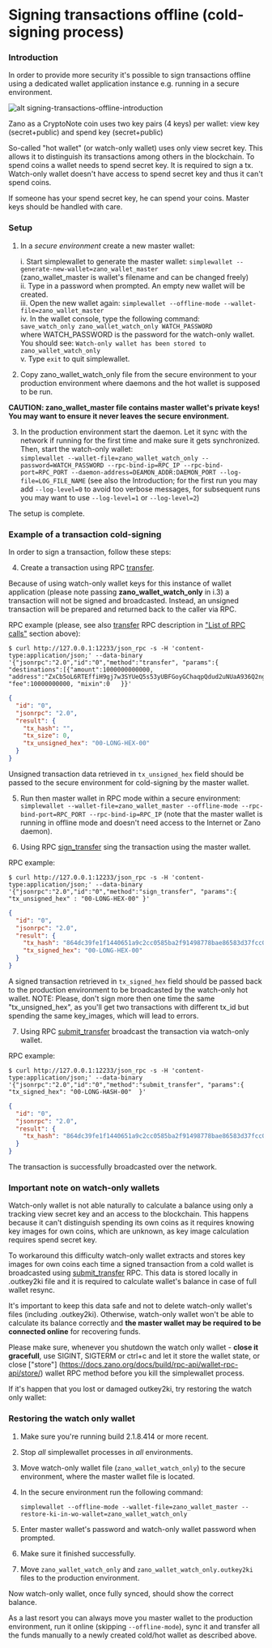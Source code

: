 # Signing transactions offline (cold-signing process)

### Introduction

In order to provide more security it's possible to sign transactions offline using a dedicated wallet application instance e.g. running in a secure environment.

![alt signing-transactions-offline-introduction](../../../static/img/build/exchange-guidlines/signing-transactions-offline/signing-transactions-offline-introduction.png "signing-transactions-offline-introduction")

Zano as a CryptoNote coin uses two key pairs (4 keys) per wallet: view key (secret+public) and spend key (secret+public)

So-called "hot wallet" (or watch-only wallet) uses only view secret key. This allows it to distinguish its transactions among others in the blockchain. To spend coins a wallet needs to spend secret key. It is required to sign a tx. Watch-only wallet doesn't have access to spend secret key and thus it can't spend coins.

If someone has your spend secret key, he can spend your coins. Master keys should be handled with care.

### Setup

1. In a *secure environment* create a new master wallet:

    i. Start simplewallet to generate the master wallet:
    `simplewallet --generate-new-wallet=zano_wallet_master`<br/>(zano_wallet_master is wallet's filename and can be changed freely)<br/>
    ii. Type in a password when prompted. An empty new wallet will be created.<br/>
    iii. Open the new wallet again: `simplewallet --offline-mode --wallet-file=zano_wallet_master`<br/>
    iv. In the wallet console, type the following command:<br/>`save_watch_only zano_wallet_watch_only WATCH_PASSWORD`<br/> where WATCH_PASSWORD is the password for the watch-only wallet. You should see: `Watch-only wallet has been stored to zano_wallet_watch_only`<br/>
    v. Type `exit` to quit simplewallet.<br/>

2. Copy zano_wallet_watch_only file from the secure environment to your production environment where daemons and the hot wallet is supposed to be run.

**CAUTION: zano_wallet_master file contains master wallet's private keys! You may want to ensure it never leaves the secure environment.**

3. In the production environment start the daemon. Let it sync with the network if running for the first time and make sure it gets synchronized. Then, start the watch-only wallet:<br /> `simplewallet --wallet-file=zano_wallet_watch_only --password=WATCH_PASSWORD --rpc-bind-ip=RPC_IP --rpc-bind-port=RPC_PORT --daemon-address=DEAMON_ADDR:DAEMON_PORT --log-file=LOG_FILE_NAME` (see also the Introduction; for the first run you may add `--log-level=0`  to avoid too verbose messages, for subsequent runs you may want to use `--log-level=1` or `--log-level=2`)

The setup is complete.

### Example of a transaction cold-signing

In order to sign a transaction, follow these steps:

4. Create a transaction using RPC [transfer](https://docs.zano.org/docs/build/rpc-api/wallet-rpc-api/transfer).

Because of using watch-only wallet keys for this instance of wallet application (please note passing **zano_wallet_watch_only** in i.3) a transaction will not be signed and broadcasted. Instead, an unsigned transaction will be prepared and returned back to the caller via RPC.

RPC example (please, see also [transfer](https://docs.zano.org/docs/build/rpc-api/wallet-rpc-api/transfer) RPC description in ["List of RPC calls"](https://docs.zano.org/docs/build/rpc-api/overview) section above):

```shell 
$ curl http://127.0.0.1:12233/json_rpc -s -H 'content-type:application/json;' --data-binary '{"jsonrpc":"2.0","id":"0","method":"transfer", "params":{   "destinations":[{"amount":1000000000000, "address":"ZxCb5oL6RTEffiH9gj7w3SYUeQ5s53yUBFGoyGChaqpQdud2uNUaA936Q2ngcEouvmgA48WMZQyv41R2ASstyYHo2Kzeoh7GA"}], "fee":10000000000, "mixin":0   }}'
```

```json
{
  "id": "0",
  "jsonrpc": "2.0",
  "result": {
    "tx_hash": "",
    "tx_size": 0,
    "tx_unsigned_hex": "00-LONG-HEX-00"
  }
}
```

Unsigned transaction data retrieved in `tx_unsigned_hex` field should be passed to the secure environment for cold-signing by the master wallet.

5. Run then master wallet in RPC mode within a secure environment:<br />`simplewallet --wallet-file=zano_wallet_master --offline-mode --rpc-bind-port=RPC_PORT --rpc-bind-ip=RPC_IP` (note that the master wallet is running in offline mode and doesn't need access to the Internet or Zano daemon).

6. Using RPC [sign_transfer](https://docs.zano.org/docs/build/rpc-api/wallet-rpc-api/sign_transfer) sing the transaction using the master wallet.

RPC example:

```shell 
$ curl http://127.0.0.1:12233/json_rpc -s -H 'content-type:application/json;' --data-binary '{"jsonrpc":"2.0","id":"0","method":"sign_transfer", "params":{  "tx_unsigned_hex" : "00-LONG-HEX-00" }'
```

```json
{
  "id": "0",
  "jsonrpc": "2.0",
  "result": {
    "tx_hash": "864dc39fe1f1440651a9c2cc0585ba2f91498778bae86583d37fcc0b251aea4a",
    "tx_signed_hex": "00-LONG-HEX-00"
  }
}
```

A signed transaction retrieved in `tx_signed_hex` field should be passed back to the production environment to be broadcasted by the watch-only hot wallet.
NOTE: Please, don't sign more then one time the same "tx_unsigned_hex", as you'll get two transactions with different tx_id but spending the same key_images, which will lead to errors. 

7. Using RPC [submit_transfer](https://docs.zano.org/docs/build/rpc-api/wallet-rpc-api/submit_transfer) broadcast the transaction via watch-only wallet.

RPC example:

```shell
$ curl http://127.0.0.1:12233/json_rpc -s -H 'content-type:application/json;' --data-binary '{"jsonrpc":"2.0","id":"0","method":"submit_transfer", "params":{ "tx_signed_hex": "00-LONG-HASH-00"  }'
```

```json
{
  "id": "0",
  "jsonrpc": "2.0",
  "result": {
    "tx_hash": "864dc39fe1f1440651a9c2cc0585ba2f91498778bae86583d37fcc0b251aea4a"
  }
}
```

The transaction is successfully broadcasted over the network.

### Important note on watch-only wallets

Watch-only wallet is not able naturally to calculate a balance using only a tracking view secret key and an access to the blockchain. This happens because it can't distinguish spending its own coins as it requires knowing key images for own coins, which are unknown, as key image calculation requires spend secret key.

To workaround this difficulty watch-only wallet extracts and stores key images for own coins each time a signed transaction from a cold wallet is broadcasted using [submit_transfer](https://docs.zano.org/docs/build/rpc-api/wallet-rpc-api/submit_transfer) RPC. This data is stored locally in .outkey2ki file and it is required to calculate wallet's balance in case of full wallet resync.

It's important to keep this data safe and not to delete watch-only wallet's files (including .outkey2ki). Otherwise, watch-only wallet won't be able to calculate its balance correctly and **the master wallet may be required to be connected online** for recovering funds.

Please make sure, whenever you shutdown the watch only wallet - **close it gracefull**, use SIGINT, SIGTERM or ctrl+c and let it store the wallet state, or close ["store"] (https://docs.zano.org/docs/build/rpc-api/wallet-rpc-api/store/) wallet RPC method before you kill the simplewallet process.

If it's happen that you lost or damaged outkey2ki, try restoring the watch only wallet:
### Restoring the watch only wallet

1. Make sure you're running build 2.1.8.414 or more recent.
2. Stop *all* simplewallet processes in *all* environments.
3. Move watch-only wallet file (`zano_wallet_watch_only`) to the secure environment, where the master wallet file is located.
4. In the secure environment run the following command:

   `simplewallet --offline-mode --wallet-file=zano_wallet_master --restore-ki-in-wo-wallet=zano_wallet_watch_only`
6. Enter master wallet's password and watch-only wallet password when prompted.
7. Make sure it finished successfully.
8. Move `zano_wallet_watch_only` and `zano_wallet_watch_only.outkey2ki` files to the production environment.

Now watch-only wallet, once fully synced, should show the correct balance.

As a last resort you can always move you master wallet to the production environment, run it online (skipping `--offline-mode`), sync it and transfer all the funds manually to a newly created cold/hot wallet as described above.
